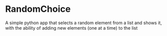 # RandomChoice
A simple python app that selects a random element from a list and shows it, with the ability of adding new elements (one at a time) to the list
